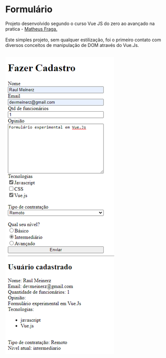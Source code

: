 # Formulário
Projeto desenvolvido segundo o curso Vue JS do zero ao avançado na pratica - <a href="https://www.udemy.com/course/curso-vuejs-completo">Matheus Fraga.<a/><br/><br/>
Este simples projeto, sem qualquer estilização, foi o primeiro contato com diversos conceitos de manipulação de DOM através do Vue.Js.
##


![demo](https://github.com/devmeinerz/formulario_vue/blob/main/src/assets/images/cover_app.png?raw=true)<br/>

